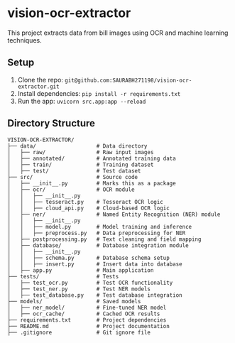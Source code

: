 # vision-ocr-extractor
This project extracts data from bill images using OCR and machine learning techniques.

## Setup
1. Clone the repo: `git@github.com:SAURABH271198/vision-ocr-extractor.git`
2. Install dependencies: `pip install -r requirements.txt`
3. Run the app: `uvicorn src.app:app --reload`

## Directory Structure

```plaintext
VISION-OCR-EXTRACTOR/
├── data/                   # Data directory
│   ├── raw/                # Raw input images
│   ├── annotated/          # Annotated training data
│   ├── train/              # Training dataset
│   ├── test/               # Test dataset
├── src/                    # Source code
│   ├── __init__.py         # Marks this as a package
│   ├── ocr/                # OCR module
│   │   ├── __init__.py
│   │   ├── tesseract.py    # Tesseract OCR logic
│   │   ├── cloud_api.py    # Cloud-based OCR logic
│   ├── ner/                # Named Entity Recognition (NER) module
│   │   ├── __init__.py
│   │   ├── model.py        # Model training and inference
│   │   ├── preprocess.py   # Data preprocessing for NER
│   ├── postprocessing.py   # Text cleaning and field mapping
│   ├── database/           # Database integration module
│   │   ├── __init__.py
│   │   ├── schema.py       # Database schema setup
│   │   ├── insert.py       # Insert data into database
│   ├── app.py              # Main application
├── tests/                  # Tests
│   ├── test_ocr.py         # Test OCR functionality
│   ├── test_ner.py         # Test NER models
│   ├── test_database.py    # Test database integration
├── models/                 # Saved models
│   ├── ner_model/          # Fine-tuned NER model
│   ├── ocr_cache/          # Cached OCR results
├── requirements.txt        # Project dependencies
├── README.md               # Project documentation
├── .gitignore              # Git ignore file

